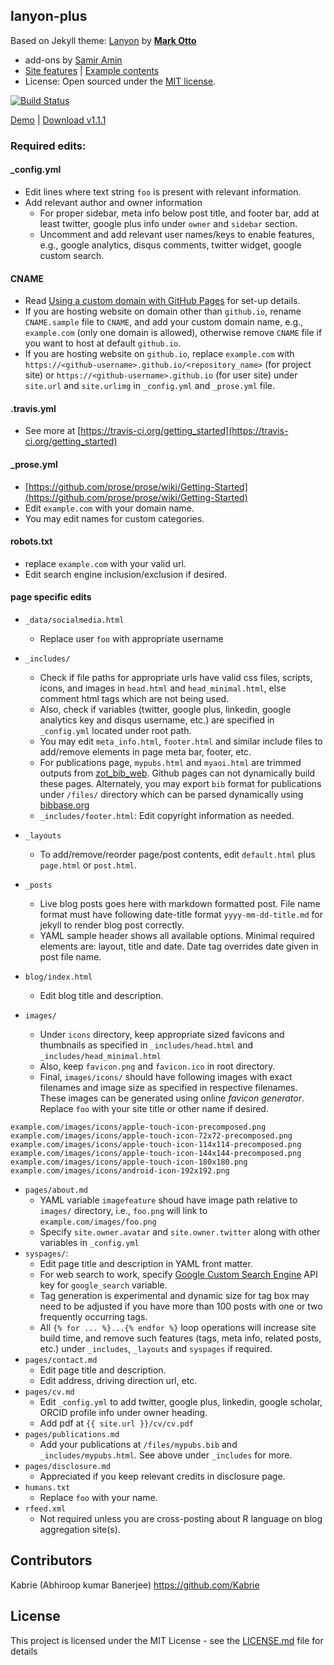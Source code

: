 ## lanyon-plus

Based on Jekyll theme: [Lanyon](http://lanyon.getpoole.com) by [**Mark Otto**](https://github.com/mdo)

* add-ons by [Samir Amin](http://sbamin.com)
* [Site features](http://sbamin.com/disclosure#i-classfa-fa-thumbs-o-up-credits-for-site-featuresi) | [Example contents](https://dyndna.github.io/lanyon-plus/blog/2013/01/01/example-content/)
* License: Open sourced under the [MIT license](https://sbamin.com/disclosure/#theme-major-credit--license).

[![Build Status](https://travis-ci.org/dyndna/lanyon-plus.svg?branch=master)](https://travis-ci.org/dyndna/lanyon-plus)

[Demo](http://dyndna.github.io/lanyon-plus) | [Download v1.1.1](https://github.com/dyndna/lanyon-plus/releases/tag/v1.1.1)

### Required edits:

#### _config.yml

*   Edit lines where text string `foo` is present with relevant information. 
*   Add relevant author and owner information
    *   For proper sidebar, meta info below post title, and footer bar, add at least twitter, google plus info under `owner` and `sidebar` section.
    *   Uncomment and add relevant user names/keys to enable features, e.g., google analytics, disqus comments, twitter widget, google custom search.

#### CNAME

*   Read [Using a custom domain with GitHub Pages](https://help.github.com/articles/using-a-custom-domain-with-github-pages/) for set-up details.
*   If you are hosting website on domain other than `github.io`, rename `CNAME.sample` file to `CNAME`, and add your custom domain name, e.g., `example.com` (only one domain is allowed), otherwise remove `CNAME` file if you want to host at default `github.io`. 
*   If you are hosting website on `github.io`, replace `example.com` with `https://<github-username>.github.io/<repository_name>` (for project site) or `https://<github-username>.github.io` (for user site) under `site.url` and `site.urlimg` in `_config.yml` and `_prose.yml` file.

#### .travis.yml
*   See more at [https://travis-ci.org/getting_started](https://travis-ci.org/getting_started)

#### _prose.yml

*   [https://github.com/prose/prose/wiki/Getting-Started](https://github.com/prose/prose/wiki/Getting-Started)
*   Edit `example.com` with your domain name.
*   You may edit names for custom categories.

#### robots.txt

* replace `example.com` with your valid url.
* Edit search engine inclusion/exclusion if desired.

#### page specific edits

*   `_data/socialmedia.html`
    *   Replace user `foo` with appropriate username

*   `_includes/`
    *   Check if file paths for appropriate urls have valid css files, scripts, icons, and images in `head.html` and `head_minimal.html`, else comment html tags which are not being used.
    *   Also, check if variables (twitter, google plus, linkedin, google analytics key and disqus username, etc.) are specified in `_config.yml` located under root path.
    *   You may edit `meta_info.html`, `footer.html` and similar include files to add/remove elements in page meta bar, footer, etc.
    *   For publications page, `mypubs.html` and `myaoi.html` are trimmed outputs from [zot_bib_web](https://github.com/davidswelt/zot_bib_web). Github pages can not dynamically build these pages. Alternately, you may export `bib` format for publications under `/files/` directory which can be parsed dynamically using [bibbase.org](http://bibbase.org)
    *   `_includes/footer.html`: Edit copyright information as needed.
*   `_layouts`
    *   To add/remove/reorder page/post contents, edit `default.html` plus `page.html` or `post.html`.
*   `_posts`
    *   Live blog posts goes here with markdown formatted post. File name format must have following date-title format `yyyy-mm-dd-title.md` for jekyll to render blog post correctly. 
    *   YAML sample header shows all available options. Minimal required elements are: layout, title and date. Date tag overrides date given in post file name.
*   `blog/index.html`
    *   Edit blog title and description.
*   `images/`
    *   Under `icons` directory, keep appropriate sized favicons and thumbnails as specified in `_includes/head.html` and `_includes/head_minimal.html`
    *   Also, keep `favicon.png` and `favicon.ico` in root directory.
    *   Final, `images/icons/` should have following images with exact filenames and image size as specified in respective filenames. These images can be generated using online *favicon generator*. Replace `foo` with your site title or other name if desired.

~~~
example.com/images/icons/apple-touch-icon-precomposed.png
example.com/images/icons/apple-touch-icon-72x72-precomposed.png
example.com/images/icons/apple-touch-icon-114x114-precomposed.png
example.com/images/icons/apple-touch-icon-144x144-precomposed.png
example.com/images/icons/apple-touch-icon-180x180.png
example.com/images/icons/android-icon-192x192.png
~~~

*   `pages/about.md`
    *   YAML variable `imagefeature` shoud have image path relative to `images/` directory, i.e., `foo.png` will link to `example.com/images/foo.png`
    *   Specify `site.owner.avatar` and `site.owner.twitter` along with other variables in `_config.yml`
*   `syspages/`:
    *   Edit page title and description in YAML front matter.
    *   For web search to work, specify [Google Custom Search Engine](https://cse.google.com) API key for `google_search` variable.
    *   Tag generation is experimental and dynamic size for tag box may need to be adjusted if you have more than 100 posts with one or two frequently occurring tags. 
    *   All `{% for ... %}...{% endfor %}` loop operations will increase site build time, and remove such features (tags, meta info, related posts, etc.) under `_includes`, `_layouts` and `syspages` if required.
*   `pages/contact.md`
    *   Edit page title and description.
    *   Edit address, driving direction url, etc.
*   `pages/cv.md`
    *   Edit `_config.yml` to add twitter, google plus, linkedin, google scholar, ORCID profile info under owner heading.   
    *   Add pdf at `{{ site.url }}/cv/cv.pdf` 
*   `pages/publications.md`
    *   Add your publications at `/files/mypubs.bib` and `_includes/mypubs.html`. See above under `_includes` for more.
*   `pages/disclosure.md`
    *   Appreciated if you keep relevant credits in disclosure page.
*   `humans.txt`
    *   Replace `foo` with your name.
*   `rfeed.xml`
    *   Not required unless you are cross-posting about R language on blog aggregation site(s).

## Contributors
 Kabrie (Abhiroop kumar Banerjee)
   https://github.com/Kabrie
   
## License
This project is licensed under the MIT License - see the [LICENSE.md](LICENSE.md) file for details


